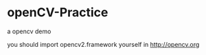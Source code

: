 # openCV-Practice

a opencv demo

you should import opencv2.framework yourself in http://opencv.org
